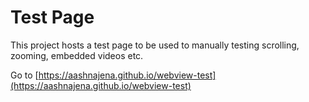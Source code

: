 # Test Page

This project hosts a test page to be used to manually testing scrolling, zooming, embedded videos etc.

Go to [https://aashnajena.github.io/webview-test](https://aashnajena.github.io/webview-test)
